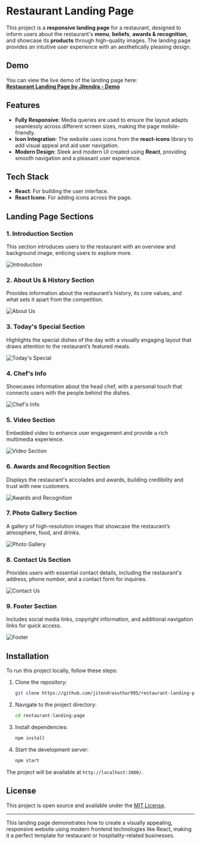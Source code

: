 # Restaurant Landing Page

This project is a **responsive landing page** for a restaurant, designed to inform users about the restaurant's **menu**, **beliefs**, **awards & recognition**, and showcase its **products** through high-quality images. The landing page provides an intuitive user experience with an aesthetically pleasing design.

## Demo

You can view the live demo of the landing page here:  
**[Restaurant Landing Page by Jitendra - Demo](https://restaurant-landing-page-by-jitendra.netlify.app/)**

## Features

- **Fully Responsive**: Media queries are used to ensure the layout adapts seamlessly across different screen sizes, making the page mobile-friendly.
- **Icon Integration**: The website uses icons from the **react-icons** library to add visual appeal and aid user navigation.
- **Modern Design**: Sleek and modern UI created using **React**, providing smooth navigation and a pleasant user experience.
  
## Tech Stack

- **React**: For building the user interface.
- **React Icons**: For adding icons across the page.

## Landing Page Sections

### 1. Introduction Section
This section introduces users to the restaurant with an overview and background image, enticing users to explore more.

![Introduction](https://i.postimg.cc/kGrrpRQg/preview-1-restaurant-introducction.png)

### 2. About Us & History Section
Provides information about the restaurant’s history, its core values, and what sets it apart from the competition.

![About Us](https://i.postimg.cc/7LgQZt0w/preview-2-about-us-and-history-section.png)

### 3. Today's Special Section
Highlights the special dishes of the day with a visually engaging layout that draws attention to the restaurant’s featured meals.

![Today's Special](https://i.postimg.cc/4ydY3MK0/preview-3-today-s-special-section.png)

### 4. Chef's Info
Showcases information about the head chef, with a personal touch that connects users with the people behind the dishes.

![Chef's Info](https://i.postimg.cc/pd9T37hV/preview-4-chef-s-info.png)

### 5. Video Section
Embedded video to enhance user engagement and provide a rich multimedia experience.

![Video Section](https://i.postimg.cc/B6qzjWT4/preview-5-video-section.png)

### 6. Awards and Recognition Section
Displays the restaurant's accolades and awards, building credibility and trust with new customers.

![Awards and Recognition](https://i.postimg.cc/0yhM5PqK/preview-6-awards-and-recognition-section.png)

### 7. Photo Gallery Section
A gallery of high-resolution images that showcase the restaurant’s atmosphere, food, and drinks.

![Photo Gallery](https://i.postimg.cc/yx5Bh6jF/preview-7-photo-gallery-section.png)

### 8. Contact Us Section
Provides users with essential contact details, including the restaurant's address, phone number, and a contact form for inquiries.

![Contact Us](https://i.postimg.cc/C11WvTzJ/preview-8-contact-us-section.png)

### 9. Footer Section
Includes social media links, copyright information, and additional navigation links for quick access.

![Footer](https://i.postimg.cc/902Tb1nX/preview-9-footer-section.png)

## Installation

To run this project locally, follow these steps:

1. Clone the repository:
   ```bash
   git clone https://github.com/jitendrasuthar995/restaurant-landing-page.git
   ```

2. Navigate to the project directory:
   ```bash
   cd restaurant-landing-page
   ```

3. Install dependencies:
   ```bash
   npm install
   ```

4. Start the development server:
   ```bash
   npm start
   ```

The project will be available at `http://localhost:3000/`.

## License

This project is open source and available under the [MIT License](LICENSE).

---

This landing page demonstrates how to create a visually appealing, responsive website using modern frontend technologies like React, making it a perfect template for restaurant or hospitality-related businesses.